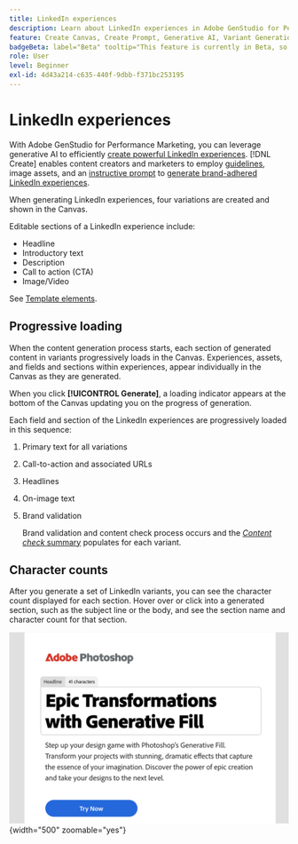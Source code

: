 ```yaml
---
title: LinkedIn experiences
description: Learn about LinkedIn experiences in Adobe GenStudio for Performance Marketing.
feature: Create Canvas, Create Prompt, Generative AI, Variant Generation, Content Generation
badgeBeta: label="Beta" tooltip="This feature is currently in Beta, so some functionality may be limited or subject to change."
role: User
level: Beginner
exl-id: 4d43a214-c635-440f-9dbb-f371bc253195
---
```

# LinkedIn experiences

With Adobe GenStudio for Performance Marketing, you can leverage generative AI to efficiently [create powerful LinkedIn experiences](/help/user-guide/create/create-linkedin.md). [!DNL Create] enables content creators and marketers to employ [guidelines](/help/user-guide/guidelines/overview.md), image assets, and an [instructive prompt](/help/user-guide/effective-prompts.md) to [generate brand-adhered LinkedIn experiences](/help/user-guide/create/create-email-experience.md).

When generating LinkedIn experiences, four variations are created and shown in the Canvas.

Editable sections of a LinkedIn experience include:

* Headline
* Introductory text
* Description
* Call to action (CTA)
* Image/Video

See [Template elements](/help/user-guide/content/use-templates.md#template-elements).

## Progressive loading

When the content generation process starts, each section of generated content in variants progressively loads in the Canvas. Experiences, assets, and fields and sections within experiences, appear individually in the Canvas as they are generated.

When you click **[!UICONTROL Generate]**, a loading indicator appears at the bottom of the Canvas updating you on the progress of generation.

Each field and section of the LinkedIn experiences are progressively loaded in this sequence:

1. Primary text for all variations
1. Call-to-action and associated URLs
1. Headlines
1. On-image text
1. Brand validation

   Brand validation and content check process occurs and the [_Content check_ summary](/help/user-guide/guidelines/brand-validation.md#content-check-summary) populates for each variant.

## Character counts

After you generate a set of LinkedIn variants, you can see the character count displayed for each section. Hover over or click into a generated section, such as the subject line or the body, and see the section name and character count for that section.

![Character count](/help/assets/character-count.png){width="500" zoomable="yes"}
